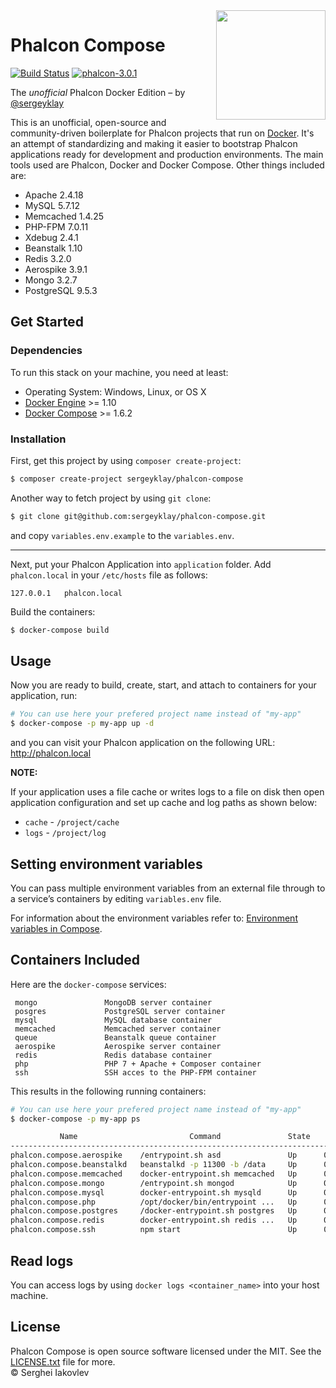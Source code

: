 <img align="right" width="175px" src="http://i.imgur.com/mdZ8Ktf.png" />

# Phalcon Compose
[![Build Status](https://travis-ci.org/sergeyklay/phalcon-compose.svg?branch=master)][:bs:]
[![phalcon-3.0.1](https://img.shields.io/badge/phalcon-3.0.1-blue.svg)][:phalcon:]

The *unofficial* Phalcon Docker Edition – by [@sergeyklay][:me:]

This is an unofficial, open-source and community-driven boilerplate for Phalcon projects that run on [Docker][docker].
It's an attempt of standardizing and making it easier to bootstrap Phalcon applications ready for development and production environments.
The main tools used are Phalcon, Docker and Docker Compose. Other things included are:

- Apache 2.4.18
- MySQL 5.7.12
- Memcached 1.4.25
- PHP-FPM 7.0.11
- Xdebug 2.4.1
- Beanstalk 1.10
- Redis 3.2.0
- Aerospike 3.9.1
- Mongo 3.2.7
- PostgreSQL 9.5.3

## Get Started

### Dependencies

To run this stack on your machine, you need at least:

* Operating System: Windows, Linux, or OS X
* [Docker Engine][engine] >= 1.10
* [Docker Compose][compose] >= 1.6.2

### Installation

First, get this project by using `composer create-project`:
```sh
$ composer create-project sergeyklay/phalcon-compose
```

Another way to fetch project by using `git clone`:

```sh
$ git clone git@github.com:sergeyklay/phalcon-compose.git
```

and copy `variables.env.example` to the `variables.env`.

---------------------------------------------------------

Next, put your Phalcon Application into `application` folder.
Add `phalcon.local` in your `/etc/hosts` file as follows:

```
127.0.0.1	phalcon.local
```

Build the containers:

```sh
$ docker-compose build
```

## Usage

Now you are ready to build, create, start, and attach to containers for your application, run:

```sh
# You can use here your prefered project name instead of "my-app"
$ docker-compose -p my-app up -d
```

and you can visit your Phalcon application on the following URL: http://phalcon.local

**NOTE:**

If your application uses a file cache or writes logs to a file on disk then open application configuration and set up
cache and log paths as shown below:

* `cache` - `/project/cache`
* `logs` - `/project/log`

## Setting environment variables

You can pass multiple environment variables from an external file through to a service’s containers by editing
`variables.env` file.

For information about the environment variables refer to: [Environment variables in Compose][env-config].

## Containers Included

Here are the `docker-compose` services:

```
 mongo               MongoDB server container
 posgres             PostgreSQL server container
 mysql               MySQL database container
 memcached           Memcached server container
 queue               Beanstalk queue container
 aerospike           Aerospike server container
 redis               Redis database container
 php                 PHP 7 + Apache + Composer container
 ssh                 SSH acces to the PHP-FPM container
```

This results in the following running containers:

```sh
# You can use here your prefered project name instead of "my-app"
$ docker-compose -p my-app ps

           Name                         Command               State                                               Ports
--------------------------------------------------------------------------------------------------------------------------------------------------------------------
phalcon.compose.aerospike    /entrypoint.sh asd               Up      0.0.0.0:3000->3000/tcp, 0.0.0.0:3001->3001/tcp, 0.0.0.0:3002->3002/tcp, 0.0.0.0:3003->3003/tcp
phalcon.compose.beanstalkd   beanstalkd -p 11300 -b /data     Up      0.0.0.0:11300->11300/tcp
phalcon.compose.memcached    docker-entrypoint.sh memcached   Up      0.0.0.0:11211->11211/tcp
phalcon.compose.mongo        /entrypoint.sh mongod            Up      0.0.0.0:27017->27017/tcp
phalcon.compose.mysql        docker-entrypoint.sh mysqld      Up      0.0.0.0:3306->3306/tcp
phalcon.compose.php          /opt/docker/bin/entrypoint ...   Up      0.0.0.0:443->443/tcp, 0.0.0.0:80->80/tcp, 0.0.0.0:9000->9000/tcp
phalcon.compose.postgres     /docker-entrypoint.sh postgres   Up      0.0.0.0:5432->5432/tcp
phalcon.compose.redis        docker-entrypoint.sh redis ...   Up      0.0.0.0:6379->6379/tcp
phalcon.compose.ssh          npm start                        Up      0.0.0.0:2222->22/tcp, 0.0.0.0:8022->8022/tcp
```

## Read logs

You can access logs by using `docker logs <container_name>` into your host machine.

## License

Phalcon Compose is open source software licensed under the MIT. See the [LICENSE.txt][license] file for more.<br>
© Serghei Iakovlev

[:bs:]: https://travis-ci.org/sergeyklay/phalcon-compose
[:phalcon:]: https://github.com/phalcon/cphalcon
[:me:]: https://github.com/sergeyklay
[docker]: https://www.docker.com/
[engine]: https://docs.docker.com/installation/
[compose]: https://docs.docker.com/compose/install/
[license]: https://github.com/sergeyklay/phalcon-compose/blob/master/LICENSE.txt
[env-config]: https://docs.docker.com/compose/environment-variables/
